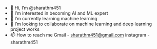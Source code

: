 - 👋 Hi, I’m @sharathm451
- 👀 I’m interested in becoming AI and ML expert
- 🌱 I’m currently learning machine learning
- 💞️ I’m looking to collaborate on machine learning and deep learning project works 
- 📫 How to reach me 
      Gmail - sharathm451@gmail.com
      instagram - sharathm451

<!---
sharathm451/sharathm451 is a ✨ special ✨ repository because its `README.md` (this file) appears on your GitHub profile.
You can click the Preview link to take a look at your changes.
--->
